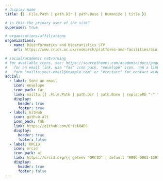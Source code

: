 ```yaml
---
# display name
title: {{ .File.Path | path.Dir | path.Base | humanize | title }}

# is this the primary user of the site?
superuser: true

# organizations/affiliations
organizations:
  - name: Bioinformatics and Biostatistics STP
    url: https://www.crick.ac.uk/research/platforms-and-facilities/bioinformatics-and-biostatistics

# social/academic networking
# for available icons, see: https://sourcethemes.com/academic/docs/page-builder/#icons
#   for an email link, use "fas" icon pack, "envelope" icon, and a link in the
#   form "mailto:your-email@example.com" or "#contact" for contact widget.
social:
  - label: Send an email
    icon: envelope
    icon_pack: far
    link: mailto:{{ .File.Path | path.Dir | path.Base | replaceRE "-" "." }}@crick.ac.uk?subject={{ getenv "LIMSID" }}
    display:
      header: true
      footer: true
  - label: GitHub
    icon: github-alt
    icon_pack: fab
    link: https://github.com/CrickBABS
    display:
      header: true
      footer: false
  - label: ORCID
    icon: orcid
    icon_pack: ai
    link: https://orcid.org/{{ getenv "ORCID" | default "0000-0003-1281-2658" }}
    display:
      header: true
      footer: false
---
```


<!-- hugo new --kind author authors/christopher-barrington -->
